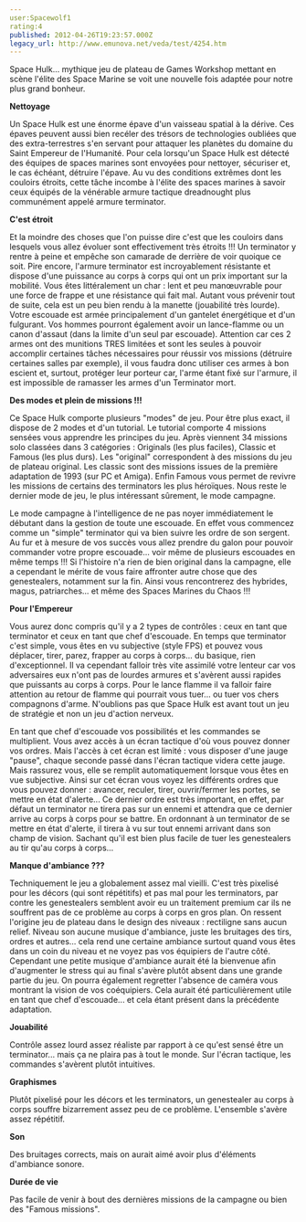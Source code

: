 ```yaml
---
user:Spacewolf1
rating:4
published: 2012-04-26T19:23:57.000Z
legacy_url: http://www.emunova.net/veda/test/4254.htm
---
```

Space Hulk... mythique jeu de plateau de Games Workshop mettant en scène l'élite des Space Marine se voit une nouvelle fois adaptée pour notre plus grand bonheur.  

  

**Nettoyage**  

Un Space Hulk est une énorme épave d'un vaisseau spatial à la dérive. Ces épaves peuvent aussi bien recéler des trésors de technologies oubliées que des extra-terrestres s'en servant pour attaquer les planètes du domaine du Saint Empereur de l'Humanité. Pour cela lorsqu'un Space Hulk est détecté des équipes de spaces marines sont envoyées pour nettoyer, sécuriser et, le cas échéant, détruire l'épave. Au vu des conditions extrêmes dont les couloirs étroits, cette tâche incombe à l'élite des spaces marines à savoir ceux équipés de la vénérable armure tactique dreadnought plus communément appelé armure terminator.  

  

**C'est étroit**  

Et la moindre des choses que l'on puisse dire c'est que les couloirs dans lesquels vous allez évoluer sont effectivement très étroits !!! Un terminator y rentre à peine et empêche son camarade de derrière de voir quoique ce soit. Pire encore, l'armure terminator est incroyablement résistante et dispose d'une puissance au corps à corps qui ont un prix important sur la mobilité. Vous êtes littéralement un char : lent et peu manœuvrable pour une force de frappe et une résistance qui fait mal. Autant vous prévenir tout de suite, cela est un peu bien rendu à la manette (jouabilité très lourde). Votre escouade est armée principalement d'un gantelet énergétique et d'un fulgurant. Vos hommes pourront également avoir un lance-flamme ou un canon d'assaut (dans la limite d'un seul par escouade). Attention car ces 2 armes ont des munitions TRES limitées et sont les seules à pouvoir accomplir certaines tâches nécessaires pour réussir vos missions (détruire certaines salles par exemple), il vous faudra donc utiliser ces armes à bon escient et, surtout, protéger leur porteur car, l'arme étant fixé sur l'armure, il est impossible de ramasser les armes d'un Terminator mort.  

  

**Des modes et plein de missions !!!**  

Ce Space Hulk comporte plusieurs "modes" de jeu. Pour être plus exact, il dispose de 2 modes et d'un tutorial. Le tutorial comporte 4 missions sensées vous apprendre les principes du jeu. Après viennent 34 missions solo classées dans 3 catégories : Originals (les plus faciles), Classic et Famous (les plus durs). Les "original" correspondent à des missions du jeu de plateau original. Les classic sont des missions issues de la première adaptation de 1993 (sur PC et Amiga). Enfin Famous vous permet de revivre les missions de certains des terminators les plus héroïques. Nous reste le dernier mode de jeu, le plus intéressant sûrement, le mode campagne.  

Le mode campagne à l'intelligence de ne pas noyer immédiatement le débutant dans la gestion de toute une escouade. En effet vous commencez comme un "simple" terminator qui va bien suivre les ordre de son sergent. Au fur et à mesure de vos succès vous allez prendre du galon pour pouvoir commander votre propre escouade... voir même de plusieurs escouades en même temps !!! Si l'histoire n'a rien de bien original dans la campagne, elle a cependant le mérite de vous faire affronter autre chose que des genestealers, notamment sur la fin. Ainsi vous rencontrerez des hybrides, magus, patriarches... et même des Spaces Marines du Chaos !!!  

  

**Pour l'Empereur**  

Vous aurez donc compris qu'il y a 2 types de contrôles : ceux en tant que terminator et ceux en tant que chef d'escouade. En temps que terminator c'est simple, vous êtes en vu subjective (style FPS) et pouvez vous déplacer, tirer, parez, frapper au corps à corps... du basique, rien d'exceptionnel. Il va cependant falloir très vite assimilé votre lenteur car vos adversaires eux n'ont pas de lourdes armures et s'avèrent aussi rapides que puissants au corps à corps. Pour le lance flamme il va falloir faire attention au retour de flamme qui pourrait vous tuer... ou tuer vos chers compagnons d'arme. N'oublions pas que Space Hulk est avant tout un jeu de stratégie et non un jeu d'action nerveux.  

En tant que chef d'escouade vos possibilités et les commandes se multiplient. Vous avez accès à un écran tactique d'où vous pouvez donner vos ordres. Mais l'accès à cet écran est limité : vous disposer d'une jauge "pause", chaque seconde passé dans l'écran tactique videra cette jauge. Mais rassurez vous, elle se remplit automatiquement lorsque vous êtes en vue subjective. Ainsi sur cet écran vous voyez les différents ordres que vous pouvez donner : avancer, reculer, tirer, ouvrir/fermer les portes, se mettre en état d'alerte... Ce dernier ordre est très important, en effet, par défaut un terminator ne tirera pas sur un ennemi et attendra que ce dernier arrive au corps à corps pour se battre. En ordonnant à un terminator de se mettre en état d'alerte, il tirera à vu sur tout ennemi arrivant dans son champ de vision. Sachant qu'il est bien plus facile de tuer les genestealers au tir qu'au corps à corps...  

  

**Manque d'ambiance ???**  

Techniquement le jeu a globalement assez mal vieilli. C'est très pixelisé pour les décors (qui sont répétitifs) et pas mal pour les terminators, par contre les genestealers semblent avoir eu un traitement premium car ils ne souffrent pas de ce problème au corps à corps en gros plan. On ressent l'origine jeu de plateau dans le design des niveaux : rectiligne sans aucun relief. Niveau son aucune musique d'ambiance, juste les bruitages des tirs, ordres et autres... cela rend une certaine ambiance surtout quand vous êtes dans un coin du niveau et ne voyez pas vos équipiers de l'autre côté. Cependant une petite musique d'ambiance aurait été la bienvenue afin d'augmenter le stress qui au final s'avère plutôt absent dans une grande partie du jeu. On pourra également regretter l'absence de caméra vous montrant la vision de vos coéquipiers. Cela aurait été particulièrement utile en tant que chef d'escouade... et cela étant présent dans la précédente adaptation.  

  

  

**Jouabilité**  

Contrôle assez lourd assez réaliste par rapport à ce qu'est sensé être un terminator... mais ça ne plaira pas à tout le monde. Sur l'écran tactique, les commandes s'avèrent plutôt intuitives.  

**Graphismes**  

Plutôt pixelisé pour les décors et les terminators, un genestealer au corps à corps souffre bizarrement assez peu de ce problème. L'ensemble s'avère assez répétitif.  

**Son**  

Des bruitages corrects, mais on aurait aimé avoir plus d'éléments d'ambiance sonore.  

**Durée de vie**  

Pas facile de venir à bout des dernières missions de la campagne ou bien des "Famous missions".
